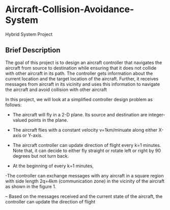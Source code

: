 # Aircraft-Collision-Avoidance-System
Hybrid System Project

## Brief Description
The goal of this project is to design an aircraft controller
that navigates the aircraft from source to destination while
ensuring that it does not collide with other aircraft in its
path. The controller gets information about the current location
and the target location of the aircraft. Further, it receives
messages from aircraft in its vicinity and uses this information
to navigate the aircraft and avoid collision with other aircraft


In this project, we will look at a simplified controller design
problem as follows:

* The aircraft will fly in a 2-D plane. Its source and
destination are integer-valued points in the plane.

* The aircraft flies with a constant velocity v=1km/minuate
along either X-axis or Y-axis.

* The aircraft controller can update direction of flight every
k=1 minutes. Note that, it can decide to either fly straight
or rotate left or right by 90 degrees but not turn back.

* At the beginning of every k=1 minutes,

-The controller can exchange messages with any
aircraft in a square region with side length 2q=4km
(communication zone) in the vicinity of the aircraft
as shown in the figure 1.

– Based on the messages received and the current state
of the aircraft, the controller can update the direction
of flight
